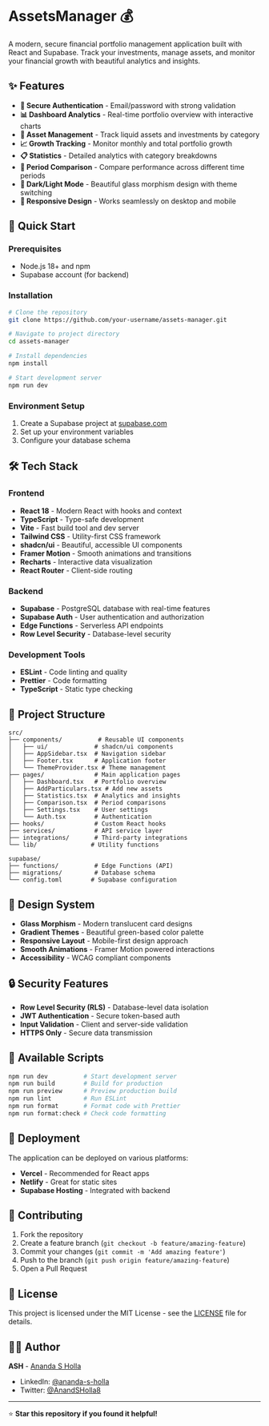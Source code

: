# AssetsManager 💰

A modern, secure financial portfolio management application built with React and Supabase. Track your investments, manage assets, and monitor your financial growth with beautiful analytics and insights.

## ✨ Features

- **🔐 Secure Authentication** - Email/password with strong validation
- **📊 Dashboard Analytics** - Real-time portfolio overview with interactive charts
- **💼 Asset Management** - Track liquid assets and investments by category
- **📈 Growth Tracking** - Monitor monthly and total portfolio growth
- **📋 Statistics** - Detailed analytics with category breakdowns
- **🔄 Period Comparison** - Compare performance across different time periods
- **🌙 Dark/Light Mode** - Beautiful glass morphism design with theme switching
- **📱 Responsive Design** - Works seamlessly on desktop and mobile

## 🚀 Quick Start

### Prerequisites
- Node.js 18+ and npm
- Supabase account (for backend)

### Installation

```bash
# Clone the repository
git clone https://github.com/your-username/assets-manager.git

# Navigate to project directory
cd assets-manager

# Install dependencies
npm install

# Start development server
npm run dev
```

### Environment Setup

1. Create a Supabase project at [supabase.com](https://supabase.com)
2. Set up your environment variables
3. Configure your database schema

## 🛠️ Tech Stack

### Frontend
- **React 18** - Modern React with hooks and context
- **TypeScript** - Type-safe development
- **Vite** - Fast build tool and dev server
- **Tailwind CSS** - Utility-first CSS framework
- **shadcn/ui** - Beautiful, accessible UI components
- **Framer Motion** - Smooth animations and transitions
- **Recharts** - Interactive data visualization
- **React Router** - Client-side routing

### Backend
- **Supabase** - PostgreSQL database with real-time features
- **Supabase Auth** - User authentication and authorization
- **Edge Functions** - Serverless API endpoints
- **Row Level Security** - Database-level security

### Development Tools
- **ESLint** - Code linting and quality
- **Prettier** - Code formatting
- **TypeScript** - Static type checking

## 📁 Project Structure

```
src/
├── components/          # Reusable UI components
│   ├── ui/             # shadcn/ui components
│   ├── AppSidebar.tsx  # Navigation sidebar
│   ├── Footer.tsx      # Application footer
│   └── ThemeProvider.tsx # Theme management
├── pages/              # Main application pages
│   ├── Dashboard.tsx   # Portfolio overview
│   ├── AddParticulars.tsx # Add new assets
│   ├── Statistics.tsx  # Analytics and insights
│   ├── Comparison.tsx  # Period comparisons
│   ├── Settings.tsx    # User settings
│   └── Auth.tsx        # Authentication
├── hooks/              # Custom React hooks
├── services/           # API service layer
├── integrations/       # Third-party integrations
└── lib/               # Utility functions

supabase/
├── functions/          # Edge Functions (API)
├── migrations/         # Database schema
└── config.toml        # Supabase configuration
```

## 🎨 Design System

- **Glass Morphism** - Modern translucent card designs
- **Gradient Themes** - Beautiful green-based color palette
- **Responsive Layout** - Mobile-first design approach
- **Smooth Animations** - Framer Motion powered interactions
- **Accessibility** - WCAG compliant components

## 🔒 Security Features

- **Row Level Security (RLS)** - Database-level data isolation
- **JWT Authentication** - Secure token-based auth
- **Input Validation** - Client and server-side validation
- **HTTPS Only** - Secure data transmission

## 🔧 Available Scripts

```bash
npm run dev          # Start development server
npm run build        # Build for production
npm run preview      # Preview production build
npm run lint         # Run ESLint
npm run format       # Format code with Prettier
npm run format:check # Check code formatting
```

## 🚀 Deployment

The application can be deployed on various platforms:

- **Vercel** - Recommended for React apps
- **Netlify** - Great for static sites
- **Supabase Hosting** - Integrated with backend

## 🤝 Contributing

1. Fork the repository
2. Create a feature branch (`git checkout -b feature/amazing-feature`)
3. Commit your changes (`git commit -m 'Add amazing feature'`)
4. Push to the branch (`git push origin feature/amazing-feature`)
5. Open a Pull Request

## 📄 License

This project is licensed under the MIT License - see the [LICENSE](LICENSE) file for details.

## 👨‍💻 Author

**ASH** - [Ananda S Holla](https://github.com/AnandaSH-8)

- LinkedIn: [@ananda-s-holla](https://www.linkedin.com/in/ananda-s-holla-268b94147/)
- Twitter: [@AnandSHolla8](https://x.com/AnandSHolla8)

---

⭐ **Star this repository if you found it helpful!**
